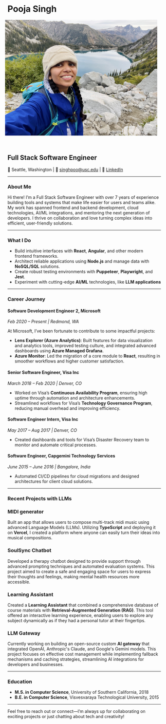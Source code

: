 # Pooja Singh

<div style="display: flex; justify-content: center; gap: 20px;">
  <img src="IMG_1072_Original.jpeg" 
       alt="Colchuck Lake from the top of Aasgard Pass" 
       width="500" height="380" 
       title="Colchuck Lake from the top of Aasgard Pass">
       
  <img src="IMG_8835_Original.jpeg" 
       alt="On the way to the summit of Mt. St. Helens" 
       width="500" height="380" 
       title="On the way to the summit of Mt. St. Helens">
</div>

## Full Stack Software Engineer

📍 Seattle, Washington | 📧 [singhpoo@usc.edu](mailto:singhpoo@usc.edu) | 🔗 [LinkedIn](https://www.linkedin.com/in/singhpoo/)

---

### About Me

Hi there! I’m a Full Stack Software Engineer with over 7 years of experience building tools and systems that make life easier for users and teams alike. My work has spanned frontend and backend development, cloud technologies, AI/ML integrations, and mentoring the next generation of developers. I thrive on collaboration and love turning complex ideas into efficient, user-friendly solutions.

---

### What I Do

- Build intuitive interfaces with **React**, **Angular**, and other modern frontend frameworks.
- Architect reliable applications using **Node.js** and manage data with **NoSQL/SQL** solutions.
- Create robust testing environments with **Puppeteer**, **Playwright**, and **Jest**.
- Experiment with cutting-edge **AI/ML** technologies, like **LLM applications** 

---

### Career Journey

#### **Software Development Engineer 2, Microsoft**  
*Feb 2020 – Present | Redmond, WA*

At Microsoft, I’ve been fortunate to contribute to some impactful projects:  
- **Lens Explorer (Azure Analytics)**: Built features for data visualization and analytics tools, improved testing culture, and integrated advanced dashboards using **Azure Managed Grafana**.  
- **Azure Monitor**: Led the migration of a core module to **React**, resulting in smoother workflows and higher customer satisfaction.  

#### **Senior Software Engineer, Visa Inc**  
*March 2018 – Feb 2020 | Denver, CO*

- Worked on Visa’s **Continuous Availability Program**, ensuring high uptime through automation and architecture enhancements.  
- Streamlined workflows for Visa’s **Technology Governance Program**, reducing manual overhead and improving efficiency.  

#### **Software Engineer Intern, Visa Inc**  
*May 2017 – Aug 2017 | Denver, CO*

- Created dashboards and tools for Visa’s Disaster Recovery team to monitor and automate critical processes.  

#### **Software Engineer, Capgemini Technology Services**  
*June 2015 – June 2016 | Bangalore, India*

- Automated CI/CD pipelines for cloud migrations and designed architectures for client cloud solutions.

---

### Recent Projects with LLMs

### MIDI generator
Built an app that allows users to compose multi-track midi music using advanced Language Models (LLMs). Utilizing **TypeScript** and deploying it on **Vercel**, I created a platform where anyone can easily turn their ideas into musical compositions.

### SoulSync Chatbot
Developed a therapy chatbot designed to provide support through advanced prompting techniques and automated evaluation systems. This project aimed to create a safe and engaging space for users to express their thoughts and feelings, making mental health resources more accessible.

### Learning Assistant
Created a **Learning Assistant** that combined a comprehensive database of course materials with **Retrieval-Augmented Generation (RAG)**. This tool offered an interactive learning experience, enabling users to explore any subject dynamically as if they had a personal tutor at their fingertips.

### LLM Gateway
Currently working on building an open-source custom **AI gateway** that integrated OpenAI, Anthropic's Claude, and Google's Gemini models. This project focuses on effective cost management while implementing fallback mechanisms and caching strategies, streamlining AI integrations for developers and businesses.

---

### Education

- **M.S. in Computer Science**, University of Southern California, 2018  
- **B.E. in Computer Science**, Visvesvaraya Technological University, 2015  

---

Feel free to reach out or connect—I’m always up for collaborating on exciting projects or just chatting about tech and creativity!
